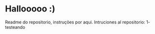 # Hallooooo :)

Readme do repositorio, instruções por aqui.
Intruciones al repositorio:
1- testeando
